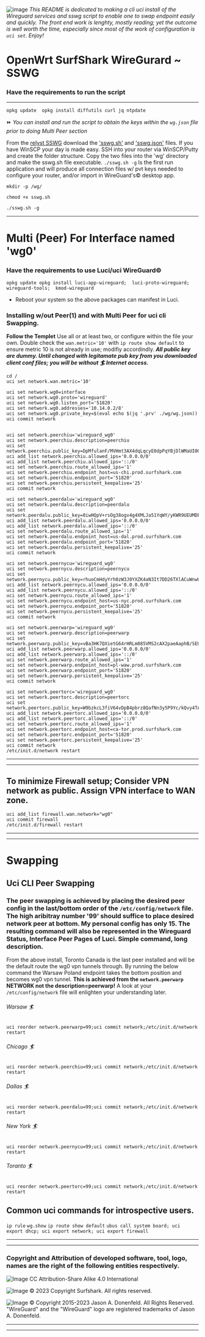![image](https://avatars.githubusercontent.com/u/102527325?s=48&v=4) _This README is dedicated to making a cli uci install of the Wireguard services and sswg script to enable one to swap endpoint easily and quickly.  The front end work is lenghty, mostly reading; yet the outcome is well worth the time, especially since most of the work of configuration is `uci set`. Enjoy!_
# OpenWrt SurfShark WireGurard ~ SSWG 
### Have the requirements to run the script
___
``opkg update 
opkg install diffutils curl jq ntpdate``

:fast_forward: _You can install and run the script to obtain the keys within the `wg.json` file prior to doing Multi Peer section_


From the [reIyst SSWG](https://github.com/reIyst/SSWG/releases/tag/OpenWrt_Wireguard_Surfshark) download the ['sswg.sh'](https://github.com/reIyst/SSWG/releases/download/OpenWrt_Wireguard_Surfshark/sswg.sh) and ['sswg.json'](https://github.com/reIyst/SSWG/releases/download/OpenWrt_Wireguard_Surfshark/sswg.json) files. If you have WinSCP your day is made easy. SSH into your router via WinSCP/Putty and create the folder structure. Copy the two files into the 'wg' directory and make the sswg.sh file executable. `./sswg.sh -g`  Is the first run application and will produce all connection files w/ pvt keys needed to configure your router, and/or import in WireGuard's© desktop app.
  
``mkdir -p /wg/``

``chmod +x sswg.sh``

``./sswg.sh -g``
____
# Multi (Peer) For Interface named 'wg0'
### Have the requirements to use Luci/uci WireGuard©
``opkg update
opkg install luci-app-wireguard;  luci-proto-wireguard;  wireguard-tools;  kmod-wireguard``
* Reboot your system so the above packages can manifest in Luci.

### Installing w/out Peer(1) and with Multi Peer for uci cli Swapping.
**Follow the Templet** Use all or at least two, or configure within the file your own. Double check the `wan.metric='10'` with `ip route show default` to ensure metric 10 is not already in use; modifiy accordindly. ***All public key are dummy. Until changed with legitamate pub key from you downloaded client conf files; you will be without :surfer: Internet access.*** 

```
cd /
uci set network.wan.metric='10'

uci set network.wg0=interface
uci set network.wg0.proto='wireguard'
uci set network.wg0.listen_port='51820'
uci set network.wg0.addresses='10.14.0.2/8'
uci set network.wg0.private_key=$(eval echo $(jq '.prv' ./wg/wg.json))	
uci commit network


uci set network.peerchiu='wireguard_wg0'
uci set network.peerchiu.description=peerchiu
uci set network.peerchiu.public_key=DpMfulanF/MVHmt3AX4dqLqcyE0dpPqYBjDlWMaUI00=
uci add_list network.peerchiu.allowed_ips='0.0.0.0/0'
uci add_list network.peerchiu.allowed_ips='::/0'
uci set network.peerchiu.route_allowed_ips='1'
uci set network.peerchiu.endpoint_host=us-chi.prod.surfshark.com
uci set network.peerchiu.endpoint_port='51820'
uci set network.peerchiu.persistent_keepalive='25'
uci commit network

uci set network.peerdalu='wireguard_wg0'
uci set network.peerdalu.description=peerdalu
uci set network.peerdalu.public_key=0iwHQpV+rsOg38ogv4g4XMLJa51YqWY/yKWR9UEUMDk=
uci add_list network.peerdalu.allowed_ips='0.0.0.0/0'
uci add_list network.peerdalu.allowed_ips='::/0'
uci set network.peerdalu.route_allowed_ips='1'
uci set network.peerdalu.endpoint_host=us-dal.prod.surfshark.com
uci set network.peerdalu.endpoint_port='51820'
uci set network.peerdalu.persistent_keepalive='25'
uci commit network

uci set network.peernycu='wireguard_wg0'
uci set network.peernycu.description=peernycu
uci set network.peernycu.public_key=rhuoCmHdyYrh0zW3J0YXZK4aN3It7DD26TXlACuWnwU=
uci add_list network.peernycu.allowed_ips='0.0.0.0/0'
uci add_list network.peernycu.allowed_ips='::/0'
uci set network.peernycu.route_allowed_ips='1'
uci set network.peernycu.endpoint_host=us-nyc.prod.surfshark.com
uci set network.peernycu.endpoint_port='51820'
uci set network.peernycu.persistent_keepalive='25'
uci commit network

uci set network.peerwarp='wireguard_wg0'
uci set network.peerwarp.description=peerwarp
uci set network.peerwarp.public_key=vBa3HK7QXietG64rHRLm085VMS2cAX2paeAaphB/SEU=
uci add_list network.peerwarp.allowed_ips='0.0.0.0/0'
uci add_list network.peerwarp.allowed_ips='::/0'
uci set network.peerwarp.route_allowed_ips='1'
uci set network.peerwarp.endpoint_host=pl-waw.prod.surfshark.com
uci set network.peerwarp.endpoint_port='51820'
uci set network.peerwarp.persistent_keepalive='25'
uci commit network

uci set network.peertorc='wireguard_wg0'
uci set network.peertorc.description=peertorc
uci set network.peertorc.public_key=W9bzkcL3fiV64vDpB4pbrz8QafNn3y5P9Yc/kQvy4TA=
uci add_list network.peertorc.allowed_ips='0.0.0.0/0'
uci add_list network.peertorc.allowed_ips='::/0'
uci set network.peertorc.route_allowed_ips='1'
uci set network.peertorc.endpoint_host=ca-tor.prod.surfshark.com
uci set network.peertorc.endpoint_port='51820'
uci set network.peertorc.persistent_keepalive='25'
uci commit network
/etc/init.d/network restart
```

***
____

##  To minimize Firewall setup; Consider VPN network as public. Assign VPN interface to WAN zone.

```
uci add_list firewall.wan.network="wg0"
uci commit firewall
/etc/init.d/firewall restart
```


***
____
# Swapping 
## Uci CLI Peer Swapping
### The peer swapping is achieved by placing the desired peer config in the last/bottom order of the `/etc/config/network` file. The high aribitray number '99' should suffice to place desired network peer at bottom. My personal config has only 15. The resulting command will also be represented in the Wireguard Status, Interface Peer Pages of Luci.  Simple command, long description. 
From the above install, Toronto Canada is the last peer installed and will be the default route the wg0 vpn tunnels through.  By running the below command the Warsaw Poland endpoint takes the bottom position and becomes wg0 vpn tunnel. **This is achieved from the `network.peerwarp` NETWORK not the description=peerwarp!** A look at your `/etc/config/network` file will enlighten your understanding later.

###### Warsaw :surfer:
```
uci reorder network.peerwarp=99;uci commit network;/etc/init.d/network restart
```
###### Chicago :surfer:
```
uci reorder network.peerchiu=99;uci commit network;/etc/init.d/network restart
```
###### Dallas :surfer:
```
uci reorder network.peerdalu=99;uci commit network;/etc/init.d/network restart
```
###### New York :surfer:
```
uci reorder network.peernycu=99;uci commit network;/etc/init.d/network restart
```
###### Toranto :surfer:
```
uci reorder network.peertorc=99;uci commit network;/etc/init.d/network restart
```
## Common uci commands for introspective users.

```ip rule```
```wg.show```
```ip route show default```
```ubus call system board; uci export dhcp; uci export network; uci export firewall```


***
____
### Copyright and Attribution of developed software, tool, logo, names are the right of the following entities respectively.  
![Image](https://openwrt.org/_media/logo.png "OpenWrt Logo") CC Attribution-Share Alike 4.0 International


![Image](https://surfshark.com/wp-content/themes/surfshark/assets/img/logos/logo.svg)  © 2023 Copyright Surfshark. All rights reserved.

![Image](https://upload.wikimedia.org/wikipedia/commons/thumb/9/98/Logo_of_WireGuard.svg/330px-Logo_of_WireGuard.svg.png)  © Copyright 2015-2023 Jason A. Donenfeld. All Rights Reserved. "WireGuard" and the "WireGuard" logo are registered trademarks of Jason A. Donenfeld.
***
____
